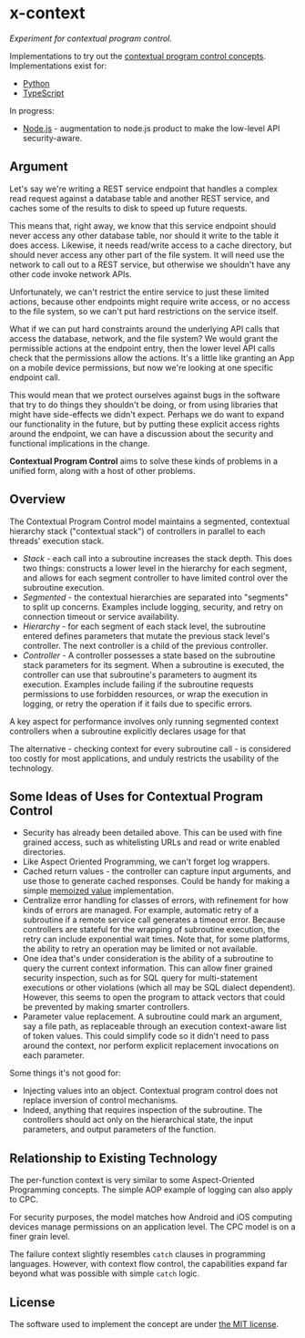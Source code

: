 # x-context

*Experiment for contextual program control.*

Implementations to try out the
[contextual program control concepts](doc/README.md).  Implementations exist for:

* [Python](python/README.md)
* [TypeScript](typescript/README.md)

In progress:

* [Node.js](nodejs/README.md) - augmentation to node.js product to make the
  low-level API security-aware.

## Argument

Let's say we're writing a REST service endpoint that handles a complex read
request against a database table and another REST service, and caches some
of the results to disk to speed up future requests.

This means that, right away, we know that this service endpoint should never
access any other database table, nor should it write to the table it does
access.  Likewise, it needs read/write access to a cache directory, but should
never access any other part of the file system.  It will need use the network
to call out to a REST service, but otherwise we shouldn't have
any other code invoke network APIs.

Unfortunately, we can't restrict the entire service to just these limited
actions, because other endpoints might require write access, or no access to
the file system, so we can't put hard restrictions on the service itself.

What if we can put hard constraints around the underlying API calls that
access the database, network, and the file system?  We would grant the
permissible actions at the endpoint entry, then the lower level API calls
check that the permissions allow the actions.  It's a little like granting
an App on a mobile device permissions, but now we're looking at one specific
endpoint call.

This would mean that we protect ourselves against bugs in the software that
try to do things they shouldn't be doing, or from using libraries that might
have side-effects we didn't expect.  Perhaps we do want to expand our
functionality in the future, but by putting these explicit access rights around
the endpoint, we can have a discussion about the security and functional
implications in the change.

**Contextual Program Control** aims to solve these kinds of problems in a
unified form, along with a host of other problems.


## Overview

The Contextual Program Control model maintains a segmented, contextual
hierarchy stack ("contextual stack") of controllers in parallel to each threads'
execution stack.

* *Stack* - each call into a subroutine increases the stack depth.  This
  does two things: constructs a lower level in the hierarchy for each
  segment, and allows for each segment controller to have limited control
  over the subroutine execution.
* *Segmented* - the contextual hierarchies are separated into "segments"
  to split up concerns.  Examples include logging, security, and retry on
  connection timeout or service availability.
* *Hierarchy* - for each segment of each stack level, the subroutine
  entered defines parameters that mutate the previous stack level's
  controller.  The next controller is a child of the previous controller.
* *Controller* - A controller possesses a state based on the subroutine
  stack parameters for its segment.  When a subroutine is executed, the
  controller can use that subroutine's parameters to augment its execution.
  Examples include failing if the subroutine requests permissions to use
  forbidden resources, or wrap the execution in logging, or retry the operation
  if it fails due to specific errors.

A key aspect for performance involves only running segmented context controllers
when a subroutine explicitly declares usage for that

The alternative - checking context for every subroutine call - is considered
too costly for most applications, and unduly restricts the usability of the
technology.


## Some Ideas of Uses for Contextual Program Control

* Security has already been detailed above.  This can be used with fine grained
  access, such as whitelisting URLs and read or write enabled directories.
* Like Aspect Oriented Programming, we can't forget log wrappers.
* Cached return values - the controller can capture input arguments, and use
  those to generate cached responses.  Could be handy for making a simple
  [memoized value](https://en.wikipedia.org/wiki/Memoization) implementation.
* Centralize error handling for classes of errors, with refinement for how
  kinds of errors are managed.  For example, automatic retry of a subroutine
  if a remote service call generates a timeout error.  Because controllers are
  stateful for the wrapping of subroutine execution, the retry can include
  exponential wait times.  Note that, for some platforms, the ability to retry
  an operation may be limited or not available.
* One idea that's under consideration is the ability of a subroutine to
  query the current context information.  This can allow finer grained security
  inspection, such as for SQL query for multi-statement executions or other
  violations (which all may be SQL dialect dependent).  However, this seems to
  open the program to attack vectors that could be prevented by making smarter
  controllers.
* Parameter value replacement.  A subroutine could mark an argument, say a
  file path, as replaceable through an execution context-aware list of
  token values.  This could simplify code so it didn't need to pass around
  the context, nor perform explicit replacement invocations on each parameter.

Some things it's not good for:

* Injecting values into an object.  Contextual program control does not replace
  inversion of control mechanisms.
* Indeed, anything that requires inspection of the subroutine.  The controllers
  should act only on the hierarchical state, the input parameters, and
  output parameters of the function.


## Relationship to Existing Technology

The per-function context is very similar to some Aspect-Oriented
Programming concepts.  The simple AOP example of logging can also
apply to CPC.

For security purposes, the model matches how Android and iOS computing
devices manage permissions on an application level.  The CPC model is
on a finer grain level.

The failure context slightly resembles `catch` clauses in programming
languages.  However, with context flow control, the capabilities
expand far beyond what was possible with simple `catch` logic.


## License

The software used to implement the concept are under [the MIT license](LICENSE).
